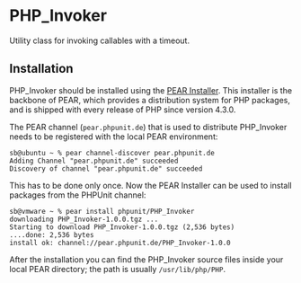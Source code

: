 PHP_Invoker
===========

Utility class for invoking callables with a timeout.

Installation
------------

PHP_Invoker should be installed using the [PEAR Installer](http://pear.php.net/). This installer is the backbone of PEAR, which provides a distribution system for PHP packages, and is shipped with every release of PHP since version 4.3.0.

The PEAR channel (`pear.phpunit.de`) that is used to distribute PHP_Invoker needs to be registered with the local PEAR environment:

    sb@ubuntu ~ % pear channel-discover pear.phpunit.de
    Adding Channel "pear.phpunit.de" succeeded
    Discovery of channel "pear.phpunit.de" succeeded

This has to be done only once. Now the PEAR Installer can be used to install packages from the PHPUnit channel:

    sb@vmware ~ % pear install phpunit/PHP_Invoker
    downloading PHP_Invoker-1.0.0.tgz ...
    Starting to download PHP_Invoker-1.0.0.tgz (2,536 bytes)
    ....done: 2,536 bytes
    install ok: channel://pear.phpunit.de/PHP_Invoker-1.0.0

After the installation you can find the PHP_Invoker source files inside your local PEAR directory; the path is usually `/usr/lib/php/PHP`.
